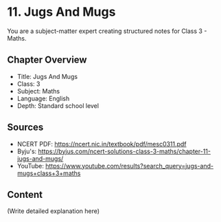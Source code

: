 # 11. Jugs And Mugs

You are a subject-matter expert creating structured notes for Class 3 - Maths.

## Chapter Overview
- Title: Jugs And Mugs
- Class: 3
- Subject: Maths
- Language: English
- Depth: Standard school level

## Sources
- NCERT PDF: https://ncert.nic.in/textbook/pdf/mesc0311.pdf
- Byju's: https://byjus.com/ncert-solutions-class-3-maths/chapter-11-jugs-and-mugs/
- YouTube: https://www.youtube.com/results?search_query=jugs-and-mugs+class+3+maths

## Content
(Write detailed explanation here)
